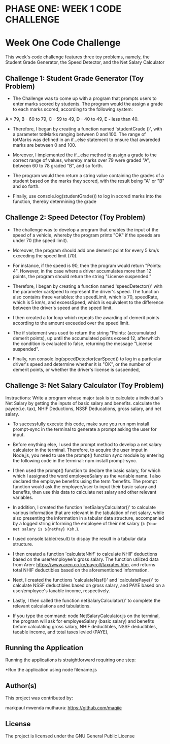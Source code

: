 # PHASE ONE: WEEK 1 CODE CHALLENGE

# Week One Code Challenge


This week's code challenge features three toy problems, namely, the Student Grade Generator, the Speed Detector, and the Net Salary Calculator

## Challenge 1: Student Grade Generator (Toy Problem)

- The Challenge was to come up with a program that prompts users to enter marks scored by students. The program would the assign a grade to each marks scored, according to the following system:
 
A > 79, B - 60 to 79, C - 59 to 49, D - 40 to 49, E - less than 40. 


- Therefore, I began by creating a function named 'studentGrade ()', with a parameter totMarks ranging between 0 and 100. The range of totMarks was defined in an if...else statement to ensure that awareded marks are between 0 and 100.

- Moreover, I implemented the if...else method to assign a grade to the correct range of values, whereby marks over 79 were graded "A", between 60 to 78 graded "B", and so forth.

- The program would then return a string value containing the grades of a student based on the marks they scored, with the result being "A" or "B" and so forth.

- Finally, use console.log(studentGrade()) to log in scored marks into the function, thereby determining the grade





## Challenge 2: Speed Detector (Toy Problem)

- The challenge was to develop a program that enables the input of the speed of a vehicle, whereby the program prints "OK" if the speeds are under 70 (the speed limit). 

- Moreover, the program should add one demerit point for every 5 km/s exceeding the speed limit (70).

- For instance, if the speed is 90, then the program would return "Points: 4". However, in the case where a driver accumulates more than 12 points, the program should return the string "License suspended."

- Therefore, I began by creating a function named 'speedDetector()' with the parameter carSpeed to represent the driver's speed. 
The function also contains three variables: the speedLimit, which is 70, speedRate, which is 5 km/s, and excessSpeed, which is equivalent to the difference between the driver's speed and the speed limit.

- I then created a for loop which repeats the awarding of demerit points according to the amount exceeded over the speed limit. 

- The if statement was used to return the string "Points: (accumulated demerit points), up until the accumulated points exceed 12, afterwhich the condition is evaluated to false, returning the message "License suspended".

- Finally, run console.log(speedDetector(carSpeed)) to log in a particular driver's speed and determine whether it is "OK", or the number of demerit points, or whether the driver's license is suspended,









## Challenge 3: Net Salary Calculator (Toy Problem)

Instructions: 
Write a program whose major task is to calculate a individual's Net Salary by getting the inputs of basic salary and benefits. calculate the payee(i.e. tax), NHIF Deductions, NSSF Deducations, gross salary, and net salary. 

- To successfully execute this code, make sure you run npm install prompt-sync in the terminal to generate a prompt asking the user for input. 


- Before enything else, I used the prompt method to develop a net salary calculator in the terminal. Therefore, to acquire the user imput in Node,js, you need to use the prompt() function sync module by entering the following code in the terminal: npm install prompt-sync.


- I then used the prompt() function to declare the basic salary, for which which I assigned the word employeeSalary as the variable name. I also declared the employee benefits using the term 'benefits. The prompt function would ask the employee/user to input their basic salary and benefits, then use this data to calculate net salary and other relevant variables.


- In addition, I created the function 'netSalaryCalculator()' to calculate various information that are relevant in the tabulation of net salary, while also presenting the information in a tabular data structure, accompanied by a logged string informing the employee of their net salary (): (`Your net salary is ${netPay} Ksh.`). 

- I used console.table(result) to dispay the result in a tabular data structure.


- I then created a function 'calculateNhif' to calculate NHIF deductions based on the user/employee's gross salary. The function utilized data from Aren: https://www.aren.co.ke/payroll/taxrates.htm, and returns total NHIF deductibles based on the aforementioned information. 


- Next, I created the functions 'calculateNssf()' and 'calculatePaye()' to calculate NSSF deductibles based on gross salary, and PAYE based on a user/employee's taxable income, respectively. 


- Lastly, I then called the function netSalaryCalculator()' to complete the relevant calculations and tabulations. 


- If you type the command: node NetSalaryCalculator.js on the terminal, the program will ask for employeeSalary (basic salary) and benefits before calculating gross salary, NHIF deductibles, NSSF deductibles, tacable income, and total taxes levied (PAYE),  



## Running the Application

Running the applications is straightforward requiring one step:

 *Run the application using node filename.js



## Author(s)

This project was contributed by:

markpaul mwenda muthaura: https://github.com/maqiie



## License

The project is licensed under the GNU General Public License
 